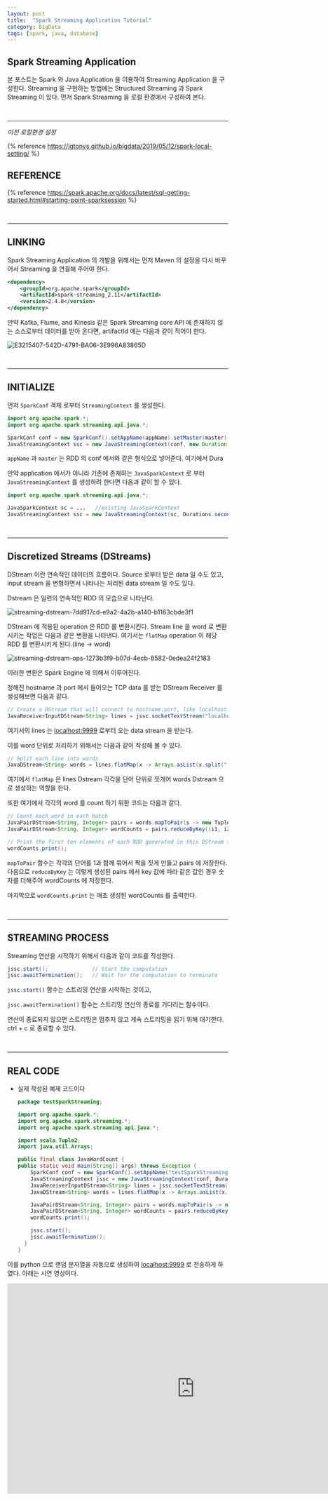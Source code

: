 ```yaml
---
layout: post
title:  "Spark Streaming Application Tutorial"
category: BigData
tags: [spark, java, database]
---
```



## **Spark Streaming Application**

본 포스트는 Spark 와 Java Application 을 이용하여 Streaming Application 을 구성한다. Streaming 을 구현하는 방법에는 Structured Streaming 과 Spark Streaming 이 있다. 먼저 Spark Streaming 을 로컬 환경에서 구성하여 본다.

<!-- more -->

<br>

---

*이전 로컬환경 설정*

{% reference https://jgtonys.github.io/bigdata/2019/05/12/spark-local-setting/ %}

## **REFERENCE**

{% reference https://spark.apache.org/docs/latest/sql-getting-started.html#starting-point-sparksession %}

<br>

---

## **LINKING**

Spark Streaming Application 의 개발을 위해서는 먼저 Maven 의 설정을 다시 바꾸어서 Streaming 을 연결해 주어야 한다.

```xml
<dependency>
    <groupId>org.apache.spark</groupId>
    <artifactId>spark-streaming_2.11</artifactId>
    <version>2.4.0</version>
</dependency>
```

만약 Kafka, Flume, and Kinesis 같은 Spark Streaming core API 에 존재하지 않는 소스로부터 데이터를 받아 온다면, artifactId 에는 다음과 같이 적어야 한다.

![E3215407-542D-4791-BA06-3E996A83865D](https://user-images.githubusercontent.com/33674947/59984216-b50cff00-9662-11e9-8d9b-1106318d56ec.jpg)

<br>

---

## **INITIALIZE**

먼저 `SparkConf` 객체 로부터 `StreamingContext` 를 생성한다.

```java
import org.apache.spark.*;
import org.apache.spark.streaming.api.java.*;

SparkConf conf = new SparkConf().setAppName(appName).setMaster(master);
JavaStreamingContext ssc = new JavaStreamingContext(conf, new Duration(1000));
```

`appName` 과 `master` 는 RDD 의 conf 에서와 같은 형식으로 넣어준다. 여기에서 Dura

만약 application 에서가 아니라 기존에 존재하는 `JavaSparkContext` 로 부터 `JavaStreamingContext` 를 생성하려 한다면 다음과 같이 할 수 있다.

```java
import org.apache.spark.streaming.api.java.*;

JavaSparkContext sc = ...   //existing JavaSparkContext
JavaStreamingContext ssc = new JavaStreamingContext(sc, Durations.seconds(1));
```

<br>

---

## **Discretized Streams (DStreams)**

DStream 이란 연속적인 데이터의 흐름이다. Source 로부터 받은 data 일 수도 있고, input stream 을 변형하면서 나타나는 처리된 data stream 일 수도 있다.

Dstream 은 일련의 연속적인 RDD 의 모습으로 나타난다.

![streaming-dstream-7dd917cd-e9a2-4a2b-a140-b1163cbde3f1](https://user-images.githubusercontent.com/33674947/59984125-c4d81380-9661-11e9-83fa-89aa9e780490.png)

DStream 에 적용된 operation 은 RDD 를 변환시킨다. Stream line 을 word 로 변환시키는 작업은 다음과 같은 변환을 나타낸다. 여기서는 `flatMap` operation 이 해당 RDD 를 변환시키게 된다.(line → word)

![streaming-dstream-ops-1273b3f9-b07d-4ecb-8582-0edea24f2183](https://user-images.githubusercontent.com/33674947/59984126-c4d81380-9661-11e9-84bf-6a80ca2f08fa.png)

이러한 변환은 Spark Engine 에 의해서 이루어진다.

정해진 hostname 과 port 에서 들어오는 TCP data 를 받는 DStream Receiver 를 생성해보면 다음과 같다.

```java
// Create a DStream that will connect to hostname:port, like localhost:9999
JavaReceiverInputDStream<String> lines = jssc.socketTextStream("localhost", 9999);
```

여기서의 lines 는 [localhost:9999](http://localhost:9999) 로부터 오는 data stream 을 받는다.

이를 word 단위로 처리하기 위해서는 다음과 같이 작성해 볼 수 있다.

```java
// Split each line into words
JavaDStream<String> words = lines.flatMap(x -> Arrays.asList(x.split(" ")).iterator());
```

여기에서 `flatMap` 은 lines Dstream 각각을 단어 단위로 쪼개어 words Dstream 으로 생성하는 역할을 한다.

또한 여기에서 각각의 word 를 count 하기 위한 코드는 다음과 같다.

```java
// Count each word in each batch
JavaPairDStream<String, Integer> pairs = words.mapToPair(s -> new Tuple2<>(s, 1));
JavaPairDStream<String, Integer> wordCounts = pairs.reduceByKey((i1, i2) -> i1 + i2);

// Print the first ten elements of each RDD generated in this DStream to the console
wordCounts.print();
```

`mapToPair` 함수는 각각의 단어를 1과 함께 묶어서 짝을 짓게 만들고 pairs 에 저장한다. 다음으로 `reduceByKey` 는 이렇게 생성된 pairs 에서 key 값에 따라 같은 값인 경우 숫자를 더해주어 wordCounts 에 저장한다.

마지막으로 `wordCounts.print` 는 매초 생성된 wordCounts 를 출력한다.

<br>

---

## **STREAMING PROCESS**

Streaming 연산을 시작하기 위해서 다음과 같이 코드를 작성한다.

```java
jssc.start();              // Start the computation
jssc.awaitTermination();   // Wait for the computation to terminate
```

`jssc.start()` 함수는 스트리밍 연산을 시작하는 것이고,

`jssc.awaitTermination()` 함수는 스트리밍 연산의 종료를 기다리는 함수이다.

연산이 종료되지 않으면 스트리밍은 멈추지 않고 계속 스트리밍을 읽기 위해 대기한다. ctrl + c 로 종료할 수 있다.

<br>

---

## **REAL CODE**

- 실제 작성된 예제 코드이다

  ```java
  package testSparkStreaming;

  import org.apache.spark.*;
  import org.apache.spark.streaming.*;
  import org.apache.spark.streaming.api.java.*;

  import scala.Tuple2;
  import java.util.Arrays;

  public final class JavaWordCount {
  public static void main(String[] args) throws Exception {
  	  SparkConf conf = new SparkConf().setAppName("testSparkStreaming").setMaster("local[2]");
  	  JavaStreamingContext jssc = new JavaStreamingContext(conf, Durations.seconds(10));
  	  JavaReceiverInputDStream<String> lines = jssc.socketTextStream("localhost", 9999);
  	  JavaDStream<String> words = lines.flatMap(x -> Arrays.asList(x.split(" ")).iterator());

  	  JavaPairDStream<String, Integer> pairs = words.mapToPair(s -> new Tuple2<>(s, 1));
  	  JavaPairDStream<String, Integer> wordCounts = pairs.reduceByKey((i1, i2) -> i1 + i2);
  	  wordCounts.print();

  	  jssc.start();              
  	  jssc.awaitTermination();   
    }
  }
  ```

이를 python 으로 랜덤 문자열을 자동으로 생성하여 [localhost:9999](http://localhost:9999) 로 전송하게 하였다. 아래는 시연 영상이다.

<iframe width="853" height="480" src="https://www.youtube.com/embed/u_S4IU7m8WI" frameborder="0" allow="accelerometer; autoplay; encrypted-media; gyroscope; picture-in-picture" allowfullscreen></iframe>
